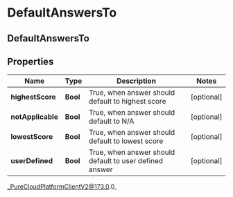 # DefaultAnswersTo

## DefaultAnswersTo

## Properties

|Name | Type | Description | Notes|
|------------ | ------------- | ------------- | -------------|
| **highestScore** | **Bool** | True, when answer should default to highest score | [optional] |
| **notApplicable** | **Bool** | True, when answer should default to N/A | [optional] |
| **lowestScore** | **Bool** | True, when answer should default to lowest score | [optional] |
| **userDefined** | **Bool** | True, when answer should default to user defined answer | [optional] |



_PureCloudPlatformClientV2@173.0.0_
